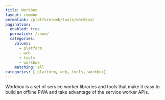 ```yaml
---
title: Workbox
layout: common
permalink: /platform/web/tools/workbox/
pagination: 
  enabled: true
  permalink: /:num/
  categories:
    values:
      - platform
      - web
      - tools
      - workbox
    matching: all
categories: [ platform, web, tools, workbox]
---
```


Workbox is a set of service worker libraries and tools that make it easy to build an offline PWA and take advantage of the service worker APIs.